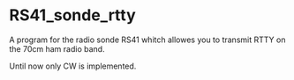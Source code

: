 # RS41_sonde_rtty
A program for the radio sonde RS41 whitch allowes you to transmit RTTY on the 70cm ham radio band.

Until now only CW is implemented.
